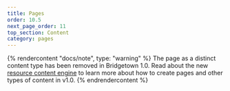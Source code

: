 ```yaml
---
title: Pages
order: 10.5
next_page_order: 11
top_section: Content
category: pages
---
```


{% rendercontent "docs/note", type: "warning" %}
The page as a distinct content type has been removed in Bridgetown 1.0. Read about the new [resource content engine](/docs/resources) to learn more about how to create pages and other types of content in v1.0.
{% endrendercontent %}
